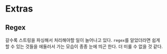 # Extras

## Regex

갈수록 스트링을 파싱해서 처리해야할 일이 늘어나고 있다. `regex`를 알았더라면 쉽게 할 수 있는 것들을 에둘러서 가는 모습이 종종 눈에 띄곤 한다. 더 미룰 수 없을 것 같다.

